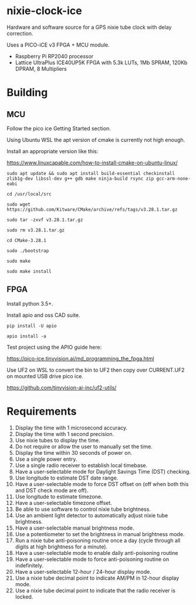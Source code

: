 # nixie-clock-ice

 Hardware and software source for a GPS nixie tube clock with delay correction.

Uses a PICO-iCE v3 FPGA + MCU module.

 - Raspberry Pi RP2040 processor
 - Lattice UltraPlus ICE40UP5K FPGA with 5.3k LUTs, 1Mb SPRAM, 120Kb DPRAM, 8 Multipliers

# Building

## MCU

Follow the pico ice Getting Started section.

Using Ubuntu WSL the apt version of cmake is currently not high enough.

Install an appropriate version like this:

https://www.linuxcapable.com/how-to-install-cmake-on-ubuntu-linux/

```
sudo apt update && sudo apt install build-essential checkinstall zlib1g-dev libssl-dev g++ gdb make ninja-build rsync zip gcc-arm-none-eabi

cd /usr/local/src

sudo wget https://github.com/Kitware/CMake/archive/refs/tags/v3.28.1.tar.gz

sudo tar -zxvf v3.28.1.tar.gz

sudo rm v3.28.1.tar.gz

cd CMake-3.28.1

sudo ./bootstrap

sudo make

sudo make install
```

## FPGA

Install python 3.5+.

Install apio and oss CAD suite.

`pip install -U apio`

`apio install -a`

Test project using the APIO guide here:

https://pico-ice.tinyvision.ai/md_programming_the_fpga.html

Use UF2 on WSL to convert the bin to UF2 then copy over CURRENT.UF2 on mounted USB drive pico ice.

https://github.com/tinyvision-ai-inc/uf2-utils/

# Requirements

1. Display the time with 1 microsecond accuracy.
2. Display the time with 1 second precision.
3. Use nixie tubes to display the time.
4. Do not require or allow the user to manually set the time.
5. Display the time within 30 seconds of power on.
6. Use a single power entry.
7. Use a single radio receiver to establish local timebase.
8. Have a user-selectable mode for Daylight Savings Time (DST) checking.
9. Use longitude to estimate DST date range.
10. Have a user-selectable mode to force DST offset on (off when both this and DST check mode are off).
11. Use longitude to estimate timezone.
12. Have a user-selectable timezone offset.
13. Be able to use software to control nixie tube brightness.
14. Use an ambient light detector to automatically adjust nixie tube brightness.
15. Have a user-selectable manual brightness mode.
16. Use a potentiometer to set the brightness in manual brightness mode.
17. Run a nixie tube anti-poisoning routine once a day (cycle through all digits at high brightness for a minute).
18. Have a user-selectable mode to enable daily anti-poisoning routine
19. Have a user-selectable mode to force anti-poisoning routine on indefinitely.
20. Have a user-selectable 12-hour / 24-hour display mode.
21. Use a nixie tube decimal point to indicate AM/PM in 12-hour display mode.
22. Use a nixie tube decimal point to indicate that the radio receiver is locked.
 
 
